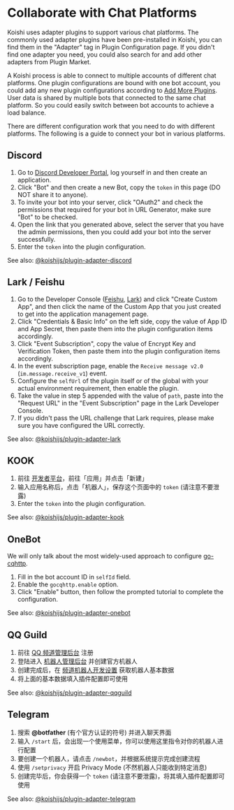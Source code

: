 # Collaborate with Chat Platforms

Koishi uses adapter plugins to support various chat platforms. The commonly used adapter plugins have been pre-installed in Koishi, you can find them in the "Adapter" tag in Plugin Configuration page. If you didn't find one adapter you need, you could also search for and add other adapters from Plugin Market.

A Koishi process is able to connect to multiple accounts of different chat platforms. One plugin configurations are bound with one bot account, you could add any new plugin configurations according to [Add More Plugins](./market.md#添加更多插件). User data is shared by multiple bots that connected to the same chat platform. So you could easily switch between bot accounts to achieve a load balance.

There are different configuration work that you need to do with different platforms. The following is a guide to connect your bot in various platforms.

## Discord

1. Go to [Discord Developer Portal](https://discord.com/developers/applications), log yourself in and then create an application.
2. Click "Bot" and then create a new Bot, copy the `token` in this page (DO NOT share it to anyone).
3. To invite your bot into your server, click "OAuth2" and check the permissions that required for your bot in URL Generator, make sure "Bot" to be checked.
4. Open the link that you generated above, select the server that you have the admin permissions, then you could add your bot into the server successfully.
5. Enter the `token` into the plugin configuration.

See also: [@koishijs/plugin-adapter-discord](../../plugins/adapter/discord.md)

## Lark / Feishu

1. Go to the Developer Console ([Feishu](https://open.feishu.cn/app/), [Lark](https://open.larksuite.com/app/)) and click "Create Custom App", and then click the name of the Custom App that you just created to get into the application management page.
2. Click "Credentials & Basic Info" on the left side, copy the value of App ID and App Secret, then paste them into the plugin configuration items accordingly.
3. Click "Event Subscription", copy the value of Encrypt Key and Verification Token, then paste them into the plugin configuration items accordingly.
4. In the event subscription page, enable the `Receive message v2.0` (`im.message.receive_v1`) event.
5. Configure the `selfUrl` of the plugin itself or of the global with your actual environment requirement, then enable the plugin.
6. Take the value in step 5 appended with the value of `path`, paste into the "Request URL" in the "Event Subscription" page in the Lark Developer Console.
7. If you didn't pass the URL challenge that Lark requires, please make sure you have configured the URL correctly.

See also: [@koishijs/plugin-adapter-lark](../../plugins/adapter/lark.md)

## KOOK

1. 前往 [开发者平台](https://developer.kookapp.cn/)，前往「应用」并点击「新建」
2. 输入应用名称后，点击「机器人」，保存这个页面中的 `token` (请注意不要泄露)
3. Enter the `token` into the plugin configuration.

See also: [@koishijs/plugin-adapter-kook](../../plugins/adapter/kook.md)

## OneBot

We will only talk about the most widely-used approach to configure [go-cqhttp](https://github.com/Mrs4s/go-cqhttp).

1. Fill in the bot account ID in `selfId` field.
2. Enable the  `gocqhttp.enable` option.
3. Click "Enable" button, then follow the prompted tutorial to complete the configuration.

See also: [@koishijs/plugin-adapter-onebot](../../plugins/adapter/onebot.md)

## QQ Guild

1. 前往 [QQ 频道管理后台](https://bot.q.qq.com/open/#/type?appType=2) 注册
2. 登陆进入 [机器人管理后台](https://bot.q.qq.com/open/#/botlogin) 并创建官方机器人
3. 创建完成后，在 [频道机器人开发设置](https://bot.q.qq.com/#/developer/developer-setting) 获取机器人基本数据
4. 将上面的基本数据填入插件配置即可使用

See also: [@koishijs/plugin-adapter-qqguild](../../plugins/adapter/qqguild.md)

## Telegram

1. 搜索 **@botfather** (有个官方认证的符号) 并进入聊天界面
2. 输入 `/start` 后，会出现一个使用菜单，你可以使用这里指令对你的机器人进行配置
3. 要创建一个机器人，请点击 `/newbot`，并根据系统提示完成创建流程
4. 使用 `/setprivacy` 开启 Privacy Mode (不然机器人只能收到特定消息)
5. 创建完毕后，你会获得一个 `token` (请注意不要泄露)，将其填入插件配置即可使用

See also: [@koishijs/plugin-adapter-telegram](../../plugins/adapter/telegram.md)
